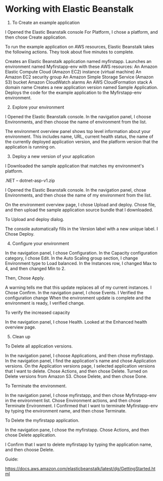 # Working with Elastic Beanstalk

1. To Create an example application

I Opened the Elastic Beanstalk console 
For Platform, I chose a platform, and then chose Create application.

To run the example application on AWS resources, Elastic Beanstalk takes the following actions. They took about five minutes to complete.

Creates an Elastic Beanstalk application named myfirstapp.
Launches an environment named Myfirstapp-env with these AWS resources:
An Amazon Elastic Compute Cloud (Amazon EC2) instance (virtual machine)
An Amazon EC2 security group
An Amazon Simple Storage Service (Amazon S3) bucket
Amazon CloudWatch alarms
An AWS CloudFormation stack
A domain name
Creates a new application version named Sample Application. 
Deploys the code for the example application to the Myfirstapp-env environment.



2. Explore your environment

I Opened the Elastic Beanstalk console. 
In the navigation panel, I choose Environments, and then choose the name of environment from the list.

The environment overview panel shows top level information about your environment. This includes name, URL, current health status, the name of the currently deployed application version, and the platform version that the application is running on.


3. Deploy a new version of your application

I Downloaded the sample application that matches my environment's platform.

.NET – dotnet-asp-v1.zip

I Opened the Elastic Beanstalk console. 
In the navigation panel, chose Environments, and then chose the name of my environment from the list.

On the environment overview page, I chose Upload and deploy.
Chose file, and then upload the sample application source bundle that I downloaded.


To Upload and deploy dialog.
          
The console automatically fills in the Version label with a new unique label. 
I Chose Deploy.


4. Configure your environment

In the navigation panel, I chose Configuration.
In the Capacity configuration category, I chose Edit.
In the Auto Scaling group section, I change Environment type to Load balanced.
In the Instances row, I changed Max to 4, and then changed Min to 2.

Then, Chose Apply.

A warning tells me that this update replaces all of my current instances. I Chose Confirm.
In the navigation panel, I chose Events.
I Verified the configuration change
When the environment update is complete and the environment is ready, I verified change.

To verify the increased capacity

In the navigation panel, I chose Health.
Looked at the Enhanced health overview page.


5. Clean up

To Delete all application versions.

In the navigation panel, I choose Applications, and then chose myfirstapp.
In the navigation panel, I find the application's name and chose Application versions.
On the Application versions page, I selected application versions that I want to delete.
Chose Actions, and then chose Delete.
Turned on Delete versions from Amazon S3.
Chose Delete, and then chose Done.

To Terminate the environment.

In the navigation panel, I chose myfirstapp, and then chose Myfirstapp-env in the environment list.
Chose Environment actions, and then chose Terminate Environment.
I Confirmed that I want to terminate Myfirstapp-env by typing the environment name, and then chose Terminate.

To Delete the myfirstapp application.

In the navigation pane, I chose the myfirstapp.
Chose Actions, and then chose Delete application.

I Confirm that I want to delete myfirstapp by typing the application name, and then choose Delete.



Guide:

https://docs.aws.amazon.com/elasticbeanstalk/latest/dg/GettingStarted.html

